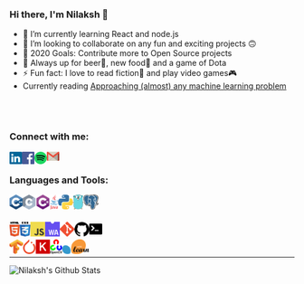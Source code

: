 ### Hi there, I'm Nilaksh 👋

- 🌱 I’m currently learning React and node.js
- 👯 I’m looking to collaborate on any fun and exciting projects 🙃
- 🥅 2020 Goals: Contribute more to Open Source projects
- 💬 Always up for beer🍺, new food🍔 and a game of Dota
- ⚡ Fun fact: I love to read fiction📕 and play video games🎮
- Currently reading [Approaching (almost) any machine learning problem](https://www.amazon.in/Approaching-Almost-Machine-Learning-Problem-ebook/dp/B089P13QHT)

<br />
<br />

### Connect with me:

[<img align="left" alt="LinkedIn" width="22px" src="https://raw.githubusercontent.com/nilax97/nilax97/master/logos/linkedin.svg" />](https://www.linkedin.com/in/nilaksh97/)

[<img align="left" alt="Facebook" width="22px" src="https://raw.githubusercontent.com/nilax97/nilax97/master/logos/facebook.svg" />](https://www.facebook.com/nilax97/)

[<img align="left" alt="Spotify" width="22px" src="https://raw.githubusercontent.com/nilax97/nilax97/master/logos/spotify.png" />](https://open.spotify.com/user/12121324612?si=UxWL_2LfTCGbPT4-SAD1OQ)

[<img align="left" alt="Gmail" width="22px" src="https://raw.githubusercontent.com/nilax97/nilax97/master/logos/gmail.png" />](mailto:agarwal.nilaksh@gmail.com)

<br />

### Languages and Tools:

[<img align="left" alt="C++" height="26px" src="https://raw.githubusercontent.com/nilax97/nilax97/master/logos/c%2B%2B.png" />](https://github.com/nilax97?tab=repositories&q=&type=&language=c%2B%2B)

[<img align="left" alt="C" height="26px" src="https://raw.githubusercontent.com/nilax97/nilax97/master/logos/c.svg" />](https://github.com/nilax97?tab=repositories&q=&type=&language=c)

[<img align="left" alt="C#" height="26px" src="https://raw.githubusercontent.com/nilax97/nilax97/master/logos/c%23.svg" />](https://github.com/nilax97?tab=repositories&q=&type=&language=c%23)

[<img align="left" alt="Java" height="26px" src="https://raw.githubusercontent.com/nilax97/nilax97/master/logos/java.png" />](https://github.com/nilax97?tab=repositories&q=&type=&language=java)

[<img align="left" alt="Python" height="26px" src="https://raw.githubusercontent.com/nilax97/nilax97/master/logos/python.png" />](https://github.com/nilax97?tab=repositories&q=&type=&language=python)

[<img align="left" alt="golang" height="26px" src="https://raw.githubusercontent.com/nilax97/nilax97/master/logos/golang.png" />](https://github.com/nilax97?tab=repositories&q=&type=&language=go)

[<img align="left" alt="postgresql" height="26px" src="https://raw.githubusercontent.com/nilax97/nilax97/master/logos/postgresql.png" />](hhttps://github.com/nilax97/DBMS-Assignments)

<br />
<br />

[<img align="left" alt="HTML" height="26px" src="https://raw.githubusercontent.com/nilax97/nilax97/master/logos/html.svg" />](https://github.com/nilax97?tab=repositories&q=&type=&language=html)

[<img align="left" alt="CSS" height="26px" src="https://raw.githubusercontent.com/nilax97/nilax97/master/logos/css.png" />](https://github.com/nilax97?tab=repositories&q=&type=&language=css)

[<img align="left" alt="Javascript" height="26px" src="https://raw.githubusercontent.com/nilax97/nilax97/master/logos/javascript.svg" />](https://github.com/nilax97?tab=repositories&q=&type=&language=javascript)

[<img align="left" alt="Webassembly" height="26px" src="https://raw.githubusercontent.com/nilax97/nilax97/master/logos/web-assembly.png" />](https://github.com/nilax97?tab=repositories&q=&type=&language=webassembly)

[<img align="left" alt="git" height="26px" src="https://raw.githubusercontent.com/nilax97/nilax97/master/logos/git.png" />](https://github.com/nilax97?tab=repositories)

[<img align="left" alt="github" height="26px" src="https://raw.githubusercontent.com/nilax97/nilax97/master/logos/github.png" />](https://github.com/nilax97?tab=repositories)

[<img align="left" alt="terminal" height="26px" src="https://raw.githubusercontent.com/nilax97/nilax97/master/logos/terminal.jpg" />](https://github.com/nilax97?tab=repositories)

<br />

[<img align="left" alt="tensorflow" height="26px" src="https://raw.githubusercontent.com/nilax97/nilax97/master/logos/tensorflow.png" />](https://github.com/nilax97?tab=repositories)

[<img align="left" alt="pytorch" height="26px" src="https://raw.githubusercontent.com/nilax97/nilax97/master/logos/pytorch.png" />](https://github.com/nilax97?tab=repositories)

[<img align="left" alt="keras" height="26px" src="https://raw.githubusercontent.com/nilax97/nilax97/master/logos/keras.jpg" />](https://github.com/nilax97?tab=repositories)

[<img align="left" alt="opencv" height="26px" src="https://raw.githubusercontent.com/nilax97/nilax97/master/logos/opencv.png" />](https://github.com/nilax97?tab=repositories)

[<img align="left" alt="sklearn" height="26px" src="https://raw.githubusercontent.com/nilax97/nilax97/master/logos/sklearn.png" />](https://github.com/nilax97?tab=repositories)

<!-- ### Connect with me:

[<img align="left" alt="LinkedIn" height="26px" src="https://img.shields.io/badge/linkedin-%230077B5.svg?&style=for-the-badge&logo=linkedin&logoColor=white" />](https://www.linkedin.com/in/nilaksh97/)

[<img align="left" alt="Facebook" height="26px" src="https://img.shields.io/badge/facebook-%231877F2.svg?&style=for-the-badge&logo=facebook&logoColor=white" />](https://www.facebook.com/nilax97/)

[<img align="left" alt="Spotify" height="26px" src="https://img.shields.io/badge/spotify-%231ED760.svg?&style=for-the-badge&logo=spotify&logoColor=white" />](https://open.spotify.com/user/12121324612?si=UxWL_2LfTCGbPT4-SAD1OQ)

[<img align="left" alt="Gmail" height="26px" src="https://img.shields.io/badge/gmail-%23D14836.svg?&style=for-the-badge&logo=gmail&logoColor=white" />](mailto:agarwal.nilaksh@gmail.com)

<br />

### Languages and Tools:

[<img align="left" alt="C++" height="26px" src="https://img.shields.io/badge/c++%20-%2300599C.svg?&style=for-the-badge&logo=c%2B%2B&logoColor=white" />](https://github.com/nilax97?tab=repositories&q=&type=&language=c%2B%2B)

[<img align="left" alt="C" height="26px" src="https://img.shields.io/badge/c%20-%2300599C.svg?&style=for-the-badge&logo=c&logoColor=white" />](https://github.com/nilax97?tab=repositories&q=&type=&language=c)

[<img align="left" alt="C#" height="26px" src="https://img.shields.io/badge/c%23%20-%23239120.svg?&style=for-the-badge&logo=c-sharp&logoColor=white" />](https://github.com/nilax97?tab=repositories&q=&type=&language=c%23)

[<img align="left" alt="Java" height="26px" src="https://img.shields.io/badge/java-%23ED8B00.svg?&style=for-the-badge&logo=java&logoColor=white" />](https://github.com/nilax97?tab=repositories&q=&type=&language=java)

[<img align="left" alt="Python" height="26px" src="https://img.shields.io/badge/python%20-%2314354C.svg?&style=for-the-badge&logo=python&logoColor=white" />](https://github.com/nilax97?tab=repositories&q=&type=&language=python)

[<img align="left" alt="golang" height="26px" src="https://img.shields.io/badge/go-%2300ADD8.svg?&style=for-the-badge&logo=go&logoColor=white" />](https://github.com/nilax97?tab=repositories&q=&type=&language=go)

[<img align="left" alt="GitHub" height="26px" src="https://img.shields.io/badge/GitHub-%23181717.svg?&style=for-the-badge&logo=&logGitHuboColor=white" />](https://github.com/nilax97?tab=repositories)

[<img align="left" alt="Git" height="26px" src="https://img.shields.io/badge/Git-%23F05032.svg?&style=for-the-badge&logo=Git&logoColor=white" />](https://github.com/nilax97?tab=repositories)

[<img align="left" alt="shell" height="26px" src="https://img.shields.io/badge/shell%20-%23121011.svg?&style=for-the-badge&logo=gnu-bash&logoColor=white" />](https://github.com/nilax97?tab=repositories)

<br />

[<img align="left" alt="HTML" height="26px" src="https://img.shields.io/badge/html5%20-%23E34F26.svg?&style=for-the-badge&logo=html5&logoColor=white" />](https://github.com/nilax97?tab=repositories&q=&type=&language=html)

[<img align="left" alt="CSS" height="26px" src="https://img.shields.io/badge/css3%20-%231572B6.svg?&style=for-the-badge&logo=css3&logoColor=white" />](https://github.com/nilax97?tab=repositories&q=&type=&language=css)

[<img align="left" alt="Javascript" height="26px" src="https://img.shields.io/badge/javascript%20-%23323330.svg?&style=for-the-badge&logo=javascript&logoColor=%23F7DF1E" />](https://github.com/nilax97?tab=repositories&q=&type=&language=javascript)

[<img align="left" alt="WebAssembly" height="26px" src="https://img.shields.io/badge/webassembly-%23654FF0.svg?&style=for-the-badge&logo=WebAssembly&logoColor=white" />](https://github.com/nilax97?tab=repositories&q=&type=&language=webassembly)

[<img align="left" alt="mysql" height="26px" src="https://img.shields.io/badge/mysql-%2300f.svg?&style=for-the-badge&logo=mysql&logoColor=white" />](hhttps://github.com/nilax97/DBMS-Assignments)

[<img align="left" alt="postgresql" height="26px" src="https://img.shields.io/badge/postgres-%23316192.svg?&style=for-the-badge&logo=postgresql&logoColor=white" />](hhttps://github.com/nilax97/DBMS-Assignments)

<br />

[<img align="left" alt="tensorflow" height="26px" src="https://img.shields.io/badge/TensorFlow-%23FF6F00.svg?&style=for-the-badge&logo=TensorFlow&logoColor=white" />](https://github.com/nilax97?tab=repositories)

[<img align="left" alt="pytorch" height="26px" src="https://img.shields.io/badge/PyTorch-%23EE4C2C.svg?&style=for-the-badge&logo=PyTorch&logoColor=white" />](https://github.com/nilax97?tab=repositories)

[<img align="left" alt="keras" height="26px" src="https://img.shields.io/badge/Keras-%23PyTorch.svg?&style=for-the-badge&logo=Keras&logoColor=white" />](https://github.com/nilax97?tab=repositories)<!-- 
[<img align="left" alt="opencv" height="26px" src="https://img.shields.io/badge/{}-%23{}.svg?&style=for-the-badge&logo={}&logoColor=white" />](https://github.com/nilax97?tab=repositories)

[<img align="left" alt="sklearn" height="26px" src="https://img.shields.io/badge/{}-%23{}.svg?&style=for-the-badge&logo={}&logoColor=white" />](https://github.com/nilax97?tab=repositories) -->

<br />

---

<!-- ### Spotify Playing 🎧
[<img src="https://now-playing-codestackr.vercel.app/api/spotify-playing" alt="Nilaksh's Spotify Playing" width="350" />](https://open.spotify.com/user/swyqyimdc12jajde4vpwd2x1b) -->

  <img align="left" alt="Nilaksh's Github Stats" src="https://github-readme-stats.vercel.app/api?username=nilax97&show_icons=true&hide_border=true" />


